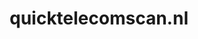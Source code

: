 ---
layout: post
title:  "quicktelecomscan.nl"
internal_url:  "/dutchgov/quicktelecomscan.nl.html"
categories: dutchgov
---